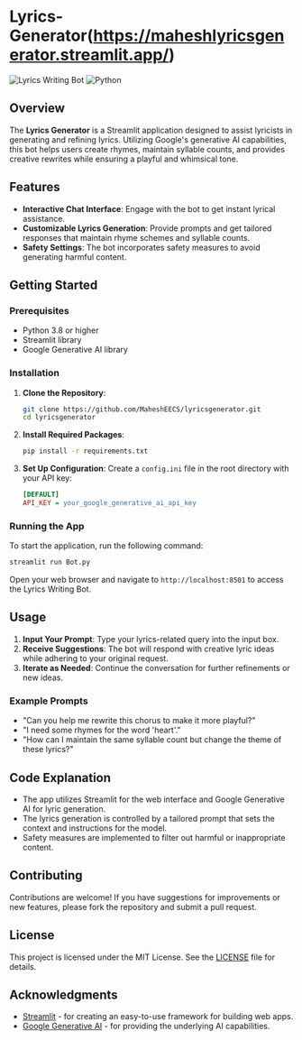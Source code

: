 # Lyrics-Generator(https://maheshlyricsgenerator.streamlit.app/)

![Lyrics Writing Bot](https://img.shields.io/badge/streamlit-v1.13.0-green) ![Python](https://img.shields.io/badge/python-v3.8%2B-blue)

## Overview

The **Lyrics Generator** is a Streamlit application designed to assist lyricists in generating and refining lyrics. Utilizing Google's generative AI capabilities, this bot helps users create rhymes, maintain syllable counts, and provides creative rewrites while ensuring a playful and whimsical tone. 

## Features

- **Interactive Chat Interface**: Engage with the bot to get instant lyrical assistance.
- **Customizable Lyrics Generation**: Provide prompts and get tailored responses that maintain rhyme schemes and syllable counts.
- **Safety Settings**: The bot incorporates safety measures to avoid generating harmful content.

## Getting Started

### Prerequisites

- Python 3.8 or higher
- Streamlit library
- Google Generative AI library

### Installation

1. **Clone the Repository**:
   ```bash
   git clone https://github.com/MaheshEECS/lyricsgenerator.git
   cd lyricsgenerator
   ```

2. **Install Required Packages**:
   ```bash
   pip install -r requirements.txt
   ```

3. **Set Up Configuration**:
   Create a `config.ini` file in the root directory with your API key:
   ```ini
   [DEFAULT]
   API_KEY = your_google_generative_ai_api_key
   ```

### Running the App

To start the application, run the following command:

```bash
streamlit run Bot.py
```

Open your web browser and navigate to `http://localhost:8501` to access the Lyrics Writing Bot.

## Usage

1. **Input Your Prompt**: Type your lyrics-related query into the input box.
2. **Receive Suggestions**: The bot will respond with creative lyric ideas while adhering to your original request.
3. **Iterate as Needed**: Continue the conversation for further refinements or new ideas.

### Example Prompts

- "Can you help me rewrite this chorus to make it more playful?"
- "I need some rhymes for the word 'heart'."
- "How can I maintain the same syllable count but change the theme of these lyrics?"

## Code Explanation

- The app utilizes Streamlit for the web interface and Google Generative AI for lyric generation.
- The lyrics generation is controlled by a tailored prompt that sets the context and instructions for the model.
- Safety measures are implemented to filter out harmful or inappropriate content.

## Contributing

Contributions are welcome! If you have suggestions for improvements or new features, please fork the repository and submit a pull request.

## License

This project is licensed under the MIT License. See the [LICENSE](LICENSE) file for details.

## Acknowledgments

- [Streamlit](https://streamlit.io/) - for creating an easy-to-use framework for building web apps.
- [Google Generative AI](https://cloud.google.com/generative-ai) - for providing the underlying AI capabilities.
